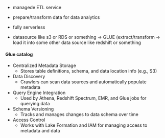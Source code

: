 * managede ETL service 
* prepare/transform data for data analytics 
* fully serverless


* datasource like s3 or RDS or something -> GLUE (extract/transform -> load it into some other data source like redshift or something



#### Glue catalog
* Centralized Metadata Storage
  * Stores table definitions, schema, and data location info (e.g., S3)
* Data Discovery
  * Crawlers can scan data sources and automatically populate metadata
* Query Engine Integration
  * Used by Athena, Redshift Spectrum, EMR, and Glue jobs for querying data
* Schema Versioning
  * Tracks and manages changes to data schema over time
* Access Control
  * Works with Lake Formation and IAM for managing access to metadata and data

